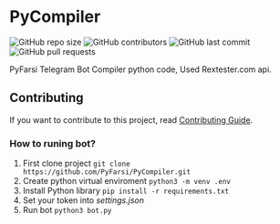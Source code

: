# PyCompiler
<p>
<img alt="GitHub repo size" src="https://img.shields.io/github/repo-size/PyFarsi/PyCompiler">
<img alt="GitHub contributors" src="https://img.shields.io/github/contributors/PyFarsi/PyCompiler">
<img alt="GitHub last commit" src="https://img.shields.io/github/last-commit/PyFarsi/PyCompiler">
<img alt="GitHub pull requests" src="https://img.shields.io/github/issues-pr/PyFarsi/PyCompiler">
</p>

PyFarsi Telegram Bot Compiler python code, Used Rextester.com api.

## Contributing
If you want to contribute to this project, read [Contributing Guide](CONTRIBUTING.md).

### How to runing bot?

1. First clone project `git clone https://github.com/PyFarsi/PyCompiler.git`
2. Create python virtual enviroment `python3 -m venv .env`
3. Install Python library `pip install -r requirements.txt`
4. Set your token into *settings.json*
5. Run bot `python3 bot.py`